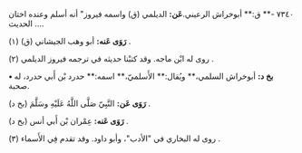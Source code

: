 ٧٣٤٠ -** ق:** أبوخراش الرعيني.**عَن:** الديلمي (ق) واسمه فيروز" أنه أسلم وعنده اختان ... الحديث.

**رَوَى عَنه:** أبو وهب الجيشاني (ق) (١) .

روى له ابْن ماجه. وقد كتبْنا حديثه في ترجمه فيروز الديلمي (٢) .

**• بخ د:** أبوخراش السلمي،** ويُقال:** الأَسلميّ،** اسمه:** حدرد بْن أَبي حدرد، له صحبة.

**رَوَى عَن:** النَّبِيّ صَلَّى اللَّهُ عَلَيْهِ وسَلَّمَ (بخ د) .

**رَوَى عَنه:** عِمْران بْن أَبي أنس (بخ د) .

روى له البخاري في "الأدب"، وأبو داود. وقد تقدم فِي الأَسماء (٣) .